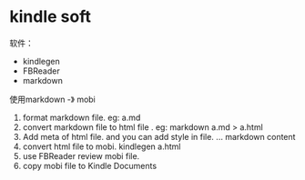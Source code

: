 # kindle soft

软件：

* kindlegen
* FBReader
* markdown 

使用markdown -》 mobi

1. format markdown file. eg: a.md
2. convert markdown file to html file . eg: markdown a.md > a.html
3. Add meta of html file. and you can add style in file.
    <html>
    <head>
        <meta http-equiv="content-language" content="zh-CN" />
        <meta http-equiv="Content-type" content="text/html; charset=utf-8">
        <meta name="Author" content="era">
        <title> Book title </title>
    </head>
    <body>
    ... markdown content
    </body>
    </html>
4. convert html file to mobi. 
    kindlegen a.html 
5. use FBReader review mobi file.
6. copy mobi file to Kindle Documents